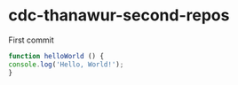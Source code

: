 # cdc-thanawur-second-repos
First commit

```javascript
function helloWorld () {
console.log('Hello, World!');
}
```
